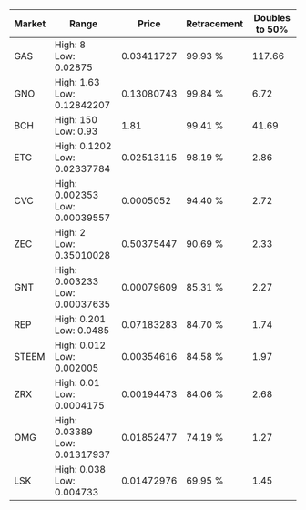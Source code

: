 | Market | Range | Price| Retracement | Doubles to 50% |
| --- | --- | --- | --- | --- |
| GAS | High: 8<br />Low: 0.02875 | 0.03411727 | 99.93 % | 117.66 |
| GNO | High: 1.63<br />Low: 0.12842207 | 0.13080743 | 99.84 % | 6.72 |
| BCH | High: 150<br />Low: 0.93 | 1.81 | 99.41 % | 41.69 |
| ETC | High: 0.1202<br />Low: 0.02337784 | 0.02513115 | 98.19 % | 2.86 |
| CVC | High: 0.002353<br />Low: 0.00039557 | 0.0005052 | 94.40 % | 2.72 |
| ZEC | High: 2<br />Low: 0.35010028 | 0.50375447 | 90.69 % | 2.33 |
| GNT | High: 0.003233<br />Low: 0.00037635 | 0.00079609 | 85.31 % | 2.27 |
| REP | High: 0.201<br />Low: 0.0485 | 0.07183283 | 84.70 % | 1.74 |
| STEEM | High: 0.012<br />Low: 0.002005 | 0.00354616 | 84.58 % | 1.97 |
| ZRX | High: 0.01<br />Low: 0.0004175 | 0.00194473 | 84.06 % | 2.68 |
| OMG | High: 0.03389<br />Low: 0.01317937 | 0.01852477 | 74.19 % | 1.27 |
| LSK | High: 0.038<br />Low: 0.004733 | 0.01472976 | 69.95 % | 1.45 |

